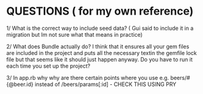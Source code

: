 QUESTIONS ( for my own reference)
===


1/ What is the correct way to include seed data? ( Gui said to include it in a migration but Im not sure what that means in practice)

2/ What does Bundle actually do? I think that it ensures all your gem files are included in the project and puts all the necessary textin the gemfile lock file but that seems like it should just happen anyway. Do you have to run it each time you set up the project? 

3/ In app.rb why why are there certain points where you use e.g. beers/#{@beer.id} instead of /beers/params[:id] - CHECK THIS USING PRY


